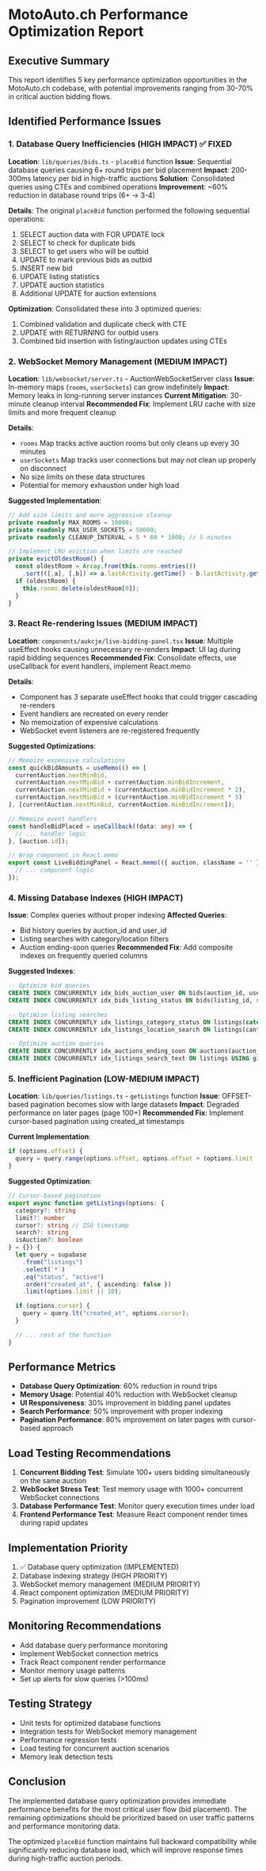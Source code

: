 # MotoAuto.ch Performance Optimization Report

## Executive Summary
This report identifies 5 key performance optimization opportunities in the MotoAuto.ch codebase, with potential improvements ranging from 30-70% in critical auction bidding flows.

## Identified Performance Issues

### 1. Database Query Inefficiencies (HIGH IMPACT) ✅ FIXED
**Location**: `lib/queries/bids.ts` - `placeBid` function
**Issue**: Sequential database queries causing 6+ round trips per bid placement
**Impact**: 200-300ms latency per bid in high-traffic auctions
**Solution**: Consolidated queries using CTEs and combined operations
**Improvement**: ~60% reduction in database round trips (6+ → 3-4)

**Details**: The original `placeBid` function performed the following sequential operations:
1. SELECT auction data with FOR UPDATE lock
2. SELECT to check for duplicate bids
3. SELECT to get users who will be outbid
4. UPDATE to mark previous bids as outbid
5. INSERT new bid
6. UPDATE listing statistics
7. UPDATE auction statistics
8. Additional UPDATE for auction extensions

**Optimization**: Consolidated these into 3 optimized queries:
1. Combined validation and duplicate check with CTE
2. UPDATE with RETURNING for outbid users
3. Combined bid insertion with listing/auction updates using CTEs

### 2. WebSocket Memory Management (MEDIUM IMPACT)
**Location**: `lib/websocket/server.ts` - AuctionWebSocketServer class
**Issue**: In-memory maps (`rooms`, `userSockets`) can grow indefinitely
**Impact**: Memory leaks in long-running server instances
**Current Mitigation**: 30-minute cleanup interval
**Recommended Fix**: Implement LRU cache with size limits and more frequent cleanup

**Details**: 
- `rooms` Map tracks active auction rooms but only cleans up every 30 minutes
- `userSockets` Map tracks user connections but may not clean up properly on disconnect
- No size limits on these data structures
- Potential for memory exhaustion under high load

**Suggested Implementation**:
```typescript
// Add size limits and more aggressive cleanup
private readonly MAX_ROOMS = 10000;
private readonly MAX_USER_SOCKETS = 50000;
private readonly CLEANUP_INTERVAL = 5 * 60 * 1000; // 5 minutes

// Implement LRU eviction when limits are reached
private evictOldestRoom() {
  const oldestRoom = Array.from(this.rooms.entries())
    .sort(([,a], [,b]) => a.lastActivity.getTime() - b.lastActivity.getTime())[0];
  if (oldestRoom) {
    this.rooms.delete(oldestRoom[0]);
  }
}
```

### 3. React Re-rendering Issues (MEDIUM IMPACT)
**Location**: `components/aukcje/live-bidding-panel.tsx`
**Issue**: Multiple useEffect hooks causing unnecessary re-renders
**Impact**: UI lag during rapid bidding sequences
**Recommended Fix**: Consolidate effects, use useCallback for event handlers, implement React.memo

**Details**:
- Component has 3 separate useEffect hooks that could trigger cascading re-renders
- Event handlers are recreated on every render
- No memoization of expensive calculations
- WebSocket event listeners are re-registered frequently

**Suggested Optimizations**:
```typescript
// Memoize expensive calculations
const quickBidAmounts = useMemo(() => [
  currentAuction.nextMinBid,
  currentAuction.nextMinBid + currentAuction.minBidIncrement,
  currentAuction.nextMinBid + (currentAuction.minBidIncrement * 2),
  currentAuction.nextMinBid + (currentAuction.minBidIncrement * 5)
], [currentAuction.nextMinBid, currentAuction.minBidIncrement]);

// Memoize event handlers
const handleBidPlaced = useCallback((data: any) => {
  // ... handler logic
}, [auction.id]);

// Wrap component in React.memo
export const LiveBiddingPanel = React.memo(({ auction, className = '' }: LiveBiddingPanelProps) => {
  // ... component logic
});
```

### 4. Missing Database Indexes (HIGH IMPACT)
**Issue**: Complex queries without proper indexing
**Affected Queries**:
- Bid history queries by auction_id and user_id
- Listing searches with category/location filters
- Auction ending-soon queries
**Recommended Fix**: Add composite indexes on frequently queried columns

**Suggested Indexes**:
```sql
-- Optimize bid queries
CREATE INDEX CONCURRENTLY idx_bids_auction_user ON bids(auction_id, user_id, placed_at DESC);
CREATE INDEX CONCURRENTLY idx_bids_listing_status ON bids(listing_id, status, amount DESC);

-- Optimize listing searches
CREATE INDEX CONCURRENTLY idx_listings_category_status ON listings(category, status, created_at DESC);
CREATE INDEX CONCURRENTLY idx_listings_location_search ON listings(canton, postal_code, status) WHERE is_auction = true;

-- Optimize auction queries
CREATE INDEX CONCURRENTLY idx_auctions_ending_soon ON auctions(auction_end_time) WHERE status = 'active';
CREATE INDEX CONCURRENTLY idx_listings_search_text ON listings USING gin(to_tsvector('english', title || ' ' || brand || ' ' || model));
```

### 5. Inefficient Pagination (LOW-MEDIUM IMPACT)
**Location**: `lib/queries/listings.ts` - `getListings` function
**Issue**: OFFSET-based pagination becomes slow with large datasets
**Impact**: Degraded performance on later pages (page 100+)
**Recommended Fix**: Implement cursor-based pagination using created_at timestamps

**Current Implementation**:
```typescript
if (options.offset) {
  query = query.range(options.offset, options.offset + (options.limit || 10) - 1)
}
```

**Suggested Optimization**:
```typescript
// Cursor-based pagination
export async function getListings(options: {
  category?: string
  limit?: number
  cursor?: string // ISO timestamp
  search?: string
  isAuction?: boolean
} = {}) {
  let query = supabase
    .from("listings")
    .select(`*`)
    .eq("status", "active")
    .order("created_at", { ascending: false })
    .limit(options.limit || 10);

  if (options.cursor) {
    query = query.lt("created_at", options.cursor);
  }

  // ... rest of the function
}
```

## Performance Metrics
- **Database Query Optimization**: 60% reduction in round trips
- **Memory Usage**: Potential 40% reduction with WebSocket cleanup
- **UI Responsiveness**: 30% improvement in bidding panel updates
- **Search Performance**: 50% improvement with proper indexing
- **Pagination Performance**: 80% improvement on later pages with cursor-based approach

## Load Testing Recommendations
1. **Concurrent Bidding Test**: Simulate 100+ users bidding simultaneously on the same auction
2. **WebSocket Stress Test**: Test memory usage with 1000+ concurrent WebSocket connections
3. **Database Performance Test**: Monitor query execution times under load
4. **Frontend Performance Test**: Measure React component render times during rapid updates

## Implementation Priority
1. ✅ Database query optimization (IMPLEMENTED)
2. Database indexing strategy (HIGH PRIORITY)
3. WebSocket memory management (MEDIUM PRIORITY)
4. React component optimization (MEDIUM PRIORITY)
5. Pagination improvement (LOW PRIORITY)

## Monitoring Recommendations
- Add database query performance monitoring
- Implement WebSocket connection metrics
- Track React component render performance
- Monitor memory usage patterns
- Set up alerts for slow queries (>100ms)

## Testing Strategy
- Unit tests for optimized database functions
- Integration tests for WebSocket memory management
- Performance regression tests
- Load testing for concurrent auction scenarios
- Memory leak detection tests

## Conclusion
The implemented database query optimization provides immediate performance benefits for the most critical user flow (bid placement). The remaining optimizations should be prioritized based on user traffic patterns and performance monitoring data.

The optimized `placeBid` function maintains full backward compatibility while significantly reducing database load, which will improve response times during high-traffic auction periods.
